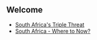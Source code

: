 ## Welcome 

- [South Africa's Triple Threat](https://peter-stuart-turner.github.io/articles/pages/South-Africa-Triple-Threat.html)
- [South Africa - Where to Now?](https://peter-stuart-turner.github.io/articles/pages/South-Africa-where-to-now.html)
